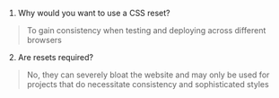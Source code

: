 1. Why would you want to use a CSS reset?
> To gain consistency when testing and deploying across different browsers
2. Are resets required?
> No, they can severely bloat the website and may only be used for projects that do necessitate consistency and sophisticated styles
